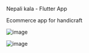 Nepali kala - Flutter App

Ecommerce app for handicraft

![image](https://user-images.githubusercontent.com/44132059/213849453-f387ab5b-0c5c-4baf-8558-adcda563d8be.png)

![image](https://user-images.githubusercontent.com/44132059/213849475-8309a1ad-90c6-405b-a5ff-a7f24730b5e9.png)
